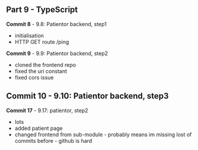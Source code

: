 ## Part 9 - TypeScript

**Commit 8** - 9.8: Patientor backend, step1
- initialisation
- HTTP GET route /ping

**Commit 9** - 9.9: Patientor backend, step2
- cloned the frontend repo
- fixed the uri constant
- fixed cors issue

**Commit 10** - 9.10: Patientor backend, step3
- 

**Commit 17** - 9.17: patientor, step2
- lots
- added patient page
- changed frontend from sub-module - probably means im missing lost of commits before - github is hard



